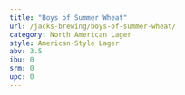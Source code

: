 ```yaml
---
title: "Boys of Summer Wheat"
url: /jacks-brewing/boys-of-summer-wheat/
category: North American Lager
style: American-Style Lager
abv: 3.5
ibu: 0
srm: 0
upc: 0
---
```


